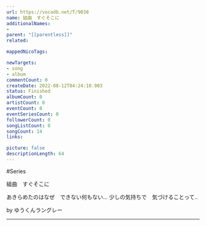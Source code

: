 ```yaml
---
url: https://vocadb.net/T/9038
name: 組曲　すぐそこに
additionalNames: 
- 
parent: "[[parentless]]"
related:

mappedNicoTags:

newTargets:
- song
- album
commentCount: 0
createDate: 2022-08-12T04:24:10.903
status: Finished
albumCount: 0
artistCount: 0
eventCount: 0
eventSeriesCount: 0
followerCount: 0
songListCount: 0
songCount: 14
links: 

picture: false
descriptionLength: 64
---
```


#Series

組曲　すぐそこに

あきらめたのはなぜ　できない何もない...
少しの気持ちで　気づけることって..

by ゆうくんラングレー

---

